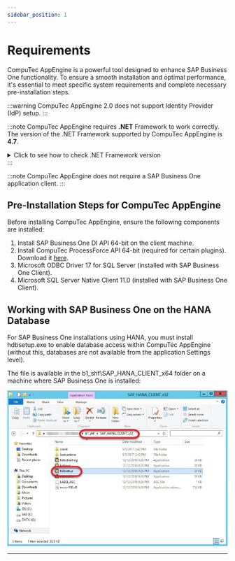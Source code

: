 ```yaml
---
sidebar_position: 1
---
```


# Requirements

CompuTec AppEngine is a powerful tool designed to enhance SAP Business One functionality. To ensure a smooth installation and optimal performance, it's essential to meet specific system requirements and complete necessary pre-installation steps.

:::warning
CompuTec AppEngine 2.0 does not support Identity Provider (IdP) setup.
:::

:::note
    CompuTec AppEngine requires **.NET** Framework to work correctly. The version of the .NET Framework supported by CompuTec AppEngine is **4.7**.

<details>
<summary>Click to see how to check .NET Framework version</summary>
<div>
    1. Type in the following command in Command Prompt from Windows applications:
    ```reg query "HKEY_LOCAL_MACHINE\SOFTWARE\Microsoft\NET Framework Setup\NDP\v4\full" /v version```
    ![Prompt](./media/requirements/prompt.png)

        And click enter

    2. The result will show the .NET Framework version

        ![Result](./media/requirements/result.png)

    We recommend installing the latest version of the .NET Framework. You can do this using Windows Update or by manually downloading the necessary files from the Microsoft website.

    | Microsoft .NET Framework 4.7 (Web Installer) | [Link](https://support.microsoft.com/en-au/topic/the-net-framework-4-7-web-installer-for-windows-54cca588-519d-5e78-ea54-2ce5bd84a2ab) |
    | --- | --- |
    | **Microsoft .NET Framework 4.7 (Offline Installer)** | [**Link**](https://support.microsoft.com/en-gb/topic/the-net-framework-4-7-offline-installer-for-windows-f32bcb33-5f94-57ce-6120-62c9526a91f2) |
</div>
</details>
:::

:::note
    CompuTec AppEngine does not require a SAP Business One application client.
:::

## Pre-Installation Steps for CompuTec AppEngine

Before installing CompuTec AppEngine, ensure the following components are installed:

1. Install SAP Business One DI API 64-bit on the client machine.
2. Install CompuTec ProcessForce API 64-bit (required for certain plugins). Download it [here](/docs/processforce/releases/download#computec-processforce-api).
3. Microsoft ODBC Driver 17 for SQL Server (installed with SAP Business One Client).
4. Microsoft SQL Server Native Client 11.0 (installed with SAP Business One Client).

## Working with SAP Business One on the HANA Database

For SAP Business One installations using HANA, you must install hdbsetup.exe to enable database access within CompuTec AppEngine (without this, databases are not available from the application Settings level).

The file is available in the b1_shf\SAP_HANA_CLIENT_x64 folder on a machine where SAP Business One is installed:

![Setup](./media/requirements/hdbsetup.webp)

---
